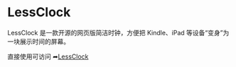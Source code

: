 # LessClock
LessClock 是一款开源的网页版简洁时钟，方便把 Kindle、iPad 等设备“变身”为一块展示时间的屏幕。

直接使用可访问 ➦[LessClock](https://redesign.live/clock)

